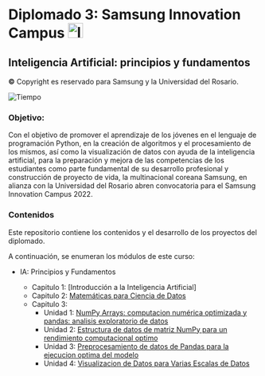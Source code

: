 # Diplomado 3: Samsung Innovation Campus <img src="https://github.com/shimadasoftware/samsung-innovation-campus-course/assets/73977456/f959d914-caea-422f-8bb9-5ce265b7f355" alt="Italian Trulli" style="width:30px;height:30px;"> 

## Inteligencia Artificial: principios y fundamentos
**©** Copyright es reservado para Samsung y la Universidad del Rosario.

![Tiempo](https://img.shields.io/badge/Tiempo-120%20horas-blue.svg)

### Objetivo: 

Con el objetivo de promover el aprendizaje de los jóvenes en el lenguaje de programación Python, en la creación de algoritmos y el procesamiento de los mismos, así como la visualización de datos con ayuda de la inteligencia artificial, para la preparación y mejora de las competencias de los estudiantes como parte fundamental de su desarrollo profesional y construcción de proyecto de vida, la multinacional coreana Samsung, en alianza con la Universidad del Rosario abren convocatoria para el Samsung Innovation Campus 2022.

### Contenidos

Este repositorio contiene los contenidos y el desarrollo de los proyectos del diplomado.

A continuación, se enumeran los módulos de este curso:

- IA: Principios y Fundamentos

  - Capitulo 1: [Introducción a la Inteligencia Artificial] 
  - Capitulo 2: [Matemáticas para Ciencia de Datos](./resources/Chapter%202.ipynb) 
  - Capitulo 3: 
    - Unidad 1: [NumPy Arrays: computacion numérica optimizada y pandas: analisis exploratorio de datos](./resources/Chapter%203%20parte%201.ipynb) 
    - Unidad 2: [Estructura de datos de matriz NumPy para un rendimiento computacional optimo](./resources/Chapter%203%20parte%202.ipynb) 
    - Unidad 3: [Preprocesamiento de datos de Pandas para la ejecucion optima del modelo](./resources/Chapter%203%20parte%203.ipynb) 
    - Unidad 4: [Visualizacion de Datos para Varias Escalas de Datos](./resources/Chapter%203%20parte%204.ipynb) 

